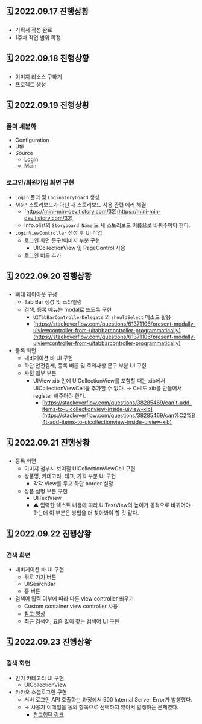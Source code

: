 ## 🗓 2022.09.17 진행상황

- 기획서 작성 완료
- 1주차 작업 범위 확정

## 🗓 2022.09.18 진행상황

- 이미지 리소스 구하기
- 프로젝트 생성

## 🗓 2022.09.19 진행상황

### 폴더 세분화

- Configuration
- Util
- Source
    - Login
    - Main

### 로그인/회원가입 화면 구현

- `Login` 폴더 및 `LoginStoryboard` 생성
- Main 스토리보드가 아닌 새 스토리보드 사용 관련 에러 해결
    - [https://mini-min-dev.tistory.com/32](https://mini-min-dev.tistory.com/32)
    - Info.plist의 `Storyboard Name` 도 새 스토리보드 이름으로 바꿔주어야 한다.
- `LoginViewController` 생성 후 UI 작업
    - 로그인 화면 문구/이미지 부분 구현
        - UICollectionView 및 PageControl 사용
    - 로그인 버튼 추가
## 🗓 2022.09.20 진행상황

- 뼈대 레이아웃 구성
    - Tab Bar 생성 및 스타일링
    - 검색, 등록 메뉴는 modal로 뜨도록 구현
        - `UITabBarControllerDelegate` 의 `shouldSelect` 메소드 활용
        - [https://stackoverflow.com/questions/61371106/present-modally-uiviewcontroller-from-uitabbarcontroller-programmatically](https://stackoverflow.com/questions/61371106/present-modally-uiviewcontroller-from-uitabbarcontroller-programmatically)
- 등록 화면
    - 내비게이션 바 UI 구현
    - 하단 안전결제, 등록 버튼 및 주의사항 문구 부분 UI 구현
    - 사진 첨부 부분
        - UIView xib 안에 UICollectionView를 포함할 때는 xib에서 UICollectionViewCell을 추가할 수 없다. → Cell도 xib를 만들어서 register 해주어야 한다.
            - [https://stackoverflow.com/questions/38285469/can´t-add-items-to-uicollectionview-inside-uiview-xib](https://stackoverflow.com/questions/38285469/can%C2%B4t-add-items-to-uicollectionview-inside-uiview-xib)

## 🗓 2022.09.21 진행상황

- 등록 화면
    - 이미지 첨부시 보여질 UICollectionViewCell 구현
    - 상품명, 카테고리, 태그, 가격 부분 UI 구현
        - 각각 View를 두고 하단 border 설정
    - 상품 설명 부분 구현
        - UITextView
        - ⚠️ 입력한 텍스트 내용에 따라 UITextView의 높이가 동적으로 바뀌어야 하는데 이 부분은 방법을 더 찾아봐야 할 것 같다.
 ## 🗓 2022.09.22 진행상황

### 검색 화면

- 내비게이션 바 UI 구현
    - 뒤로 가기 버튼
    - UISearchBar
    - 홈 버튼
- 검색어 입력 여부에 따라 다른 view controller 띄우기
    - Custom container view controller 사용
    - [참고 영상](https://www.youtube.com/watch?v=tcdEjazeYtY&ab_channel=iOSAcademy)
    - 최근 검색어, 요즘 많이 찾는 검색어 UI 구현

## 🗓 2022.09.23 진행상황

### 검색 화면

- 인기 카테고리 UI 구현
    - UICollectionView
- 카카오 소셜로그인 구현
    - 서버 로그인 API 호출하는 과정에서 500 Internal Server Error가 발생했다.
    - → 사용자 이메일을 동의 항목으로 선택하지 않아서 발생하는 문제였다.
        - [참고했던 링크](https://devtalk.kakao.com/t/api/124184/2)
